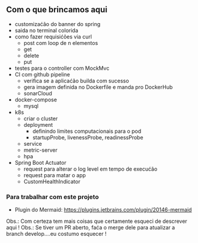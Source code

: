 ## Com o que brincamos aqui

- customizaćão do banner do spring
- saida no terminal colorida
- como fazer requisićões via curl
  - post com loop de n elementos
  - get
  - delete
  - put
- testes para o controller com MockMvc
- CI com github pipeline
  - verifica se a aplicaćão builda com sucesso
  - gera imagem definida no Dockerfile e manda pro DockerHub
  - sonarCloud
- docker-compose
  - mysql
- k8s
  - criar o cluster
  - deployment
    - definindo limites computacionais para o pod
    - startupProbe, livenessProbe, readinessProbe
  - service
  - metric-server
  - hpa
- Spring Boot Actuator
  - request para alterar o log level em tempo de execućão
  - request para matar o app
  - CustomHealthIndicator

### Para trabalhar com este projeto
- Plugin do Mermaid: https://plugins.jetbrains.com/plugin/20146-mermaid

Obs.: Com certeza tem mais coisas que certamente esqueci de descrever aqui !
Obs.: Se tiver um PR aberto, faća o merge dele para atualizar a branch develop....eu costumo esquecer !